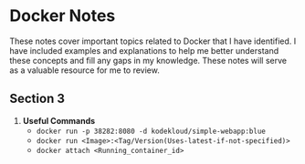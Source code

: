 # Docker Notes

These notes cover important topics related to Docker that I have identified. I have included examples and explanations to help me better understand these concepts and fill any gaps in my knowledge. These notes will serve as a valuable resource for me to review.

## Section 3
1. **Useful Commands**
   - `docker run -p 38282:8080 -d kodekloud/simple-webapp:blue`
   - `docker run <Image>:<Tag/Version(Uses-latest-if-not-specified)>`
   - `docker attach <Running_container_id>`